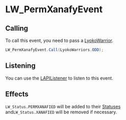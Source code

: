 # LW\_PermXanafyEvent

## Calling&#x20;

To call this event, you need to pass a [LyokoWarrior](../../virtualentities/lyokowarrior/).

```csharp
LW_PermXanafyEvent.Call(LyokoWarriors.ODD);
```

## Listening

You can use the [LAPIListener](../lapilistener.md) to listen to this event.

## Effects

`LW_Status.PERMXANAFIED` will be added to their [Statuses ](../../virtualentities/lyokowarrior/lw\_status.md)and`LW_Status.XANAFIED` will be removed if necessary.
